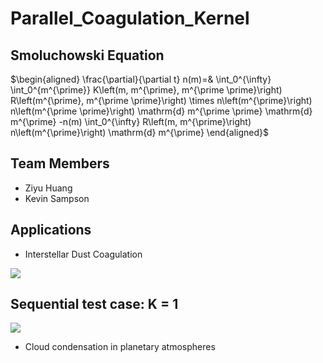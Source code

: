 # Parallel_Coagulation_Kernel

## Smoluchowski Equation

$\begin{aligned} \frac{\partial}{\partial t} n(m)=& \int_0^{\infty} \int_0^{m^{\prime}} K\left(m, m^{\prime}, m^{\prime \prime}\right) R\left(m^{\prime}, m^{\prime \prime}\right) \times n\left(m^{\prime}\right) n\left(m^{\prime \prime}\right) \mathrm{d} m^{\prime \prime} \mathrm{d} m^{\prime} -n(m) \int_0^{\infty} R\left(m, m^{\prime}\right) n\left(m^{\prime}\right) \mathrm{d} m^{\prime} \end{aligned}$

## Team Members

* Ziyu Huang
* Kevin Sampson

## Applications

* Interstellar Dust Coagulation

![](https://cdn.mathpix.com/snip/images/Eu4yxLc9s6z63egH3isWv5x9V2HI-d3NQZTiYeQifxU.original.fullsize.png)

## Sequential test case: K = 1

![]('./K1_Dustpy.png')


* Cloud condensation in planetary atmospheres



